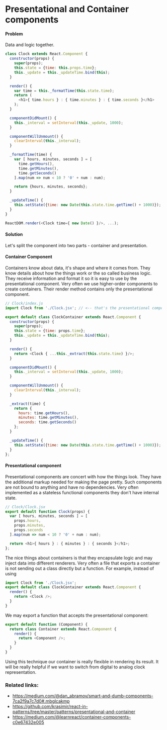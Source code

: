 # Presentational and Container components

#### Problem
Data and logic together.
```javascript
class Clock extends React.Component {
  constructor(props) {
    super(props);
    this.state = {time: this.props.time};
    this._update = this._updateTime.bind(this);
  }

  render() {
    var time = this._formatTime(this.state.time);
    return (
      <h1>{ time.hours } : { time.minutes } : { time.seconds }</h1>
    );
  }

  componentDidMount() {
    this._interval = setInterval(this._update, 1000);
  }

  componentWillUnmount() {
    clearInterval(this._interval);
  }

  _formatTime(time) {
    var [ hours, minutes, seconds ] = [
      time.getHours(),
      time.getMinutes(),
      time.getSeconds()
    ].map(num => num < 10 ? '0' + num : num);

    return {hours, minutes, seconds};
  }

  _updateTime() {
    this.setState({time: new Date(this.state.time.getTime() + 1000)});
  }
}

ReactDOM.render(<Clock time={ new Date() }/>, ...);
```
#### Solution

Let's split the component into two parts - container and presentation.

#### Container Component
Containers know about data, it's shape and where it comes from. They know details about how the things work or the so called business logic.
They receive information and format it so it is easy to use by the presentational component. Very often we use higher-order components to create containers.
Their render method contains only the presentational component.

```javascript
// Clock/index.js
import Clock from './Clock.jsx'; // <-- that's the presentational component

export default class ClockContainer extends React.Component {
  constructor(props) {
    super(props);
    this.state = {time: props.time};
    this._update = this._updateTime.bind(this);
  }

  render() {
    return <Clock { ...this._extract(this.state.time) }/>;
  }

  componentDidMount() {
    this._interval = setInterval(this._update, 1000);
  }

  componentWillUnmount() {
    clearInterval(this._interval);
  }

  _extract(time) {
    return {
      hours: time.getHours(),
      minutes: time.getMinutes(),
      seconds: time.getSeconds()
    };
  }

  _updateTime() {
    this.setState({time: new Date(this.state.time.getTime() + 1000)});
  }
};
```
#### Presentational component
Presentational components are concert with how the things look. They have the additional markup needed for making the page pretty.
Such components are not bound to anything and have no dependencies.
Very often implemented as a stateless functional components they don't have internal state.

```javascript
// Clock/Clock.jsx
export default function Clock(props) {
  var [ hours, minutes, seconds ] = [
    props.hours,
    props.minutes,
    props.seconds
  ].map(num => num < 10 ? '0' + num : num);

  return <h1>{ hours } : { minutes } : { seconds }</h1>;
};
```
The nice things about containers is that they encapsulate logic and may inject data into different renderers.
Very often a file that exports a container is not sending out a class directly but a function.
For example, instead of using

```javascript
import Clock from './Clock.jsx';
export default class ClockContainer extends React.Component {
  render() {
    return <Clock />;
  }
}
```
We may export a function that accepts the presentational component:
```javascript
export default function (Component) {
  return class Container extends React.Component {
    render() {
      return <Component />;
    }
  }
}
```
Using this technique our container is really flexible in rendering its result.
It will be really helpful if we want to switch from digital to analog clock representation.

### Related links:
 - https://medium.com/@dan_abramov/smart-and-dumb-components-7ca2f9a7c7d0#.mbglcakmp
 - https://github.com/krasimir/react-in-patterns/tree/master/patterns/presentational-and-container
 - https://medium.com/@learnreact/container-components-c0e67432e005